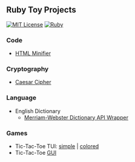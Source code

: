## Ruby Toy Projects
[![MIT License](https://img.shields.io/badge/License-MIT-green)](#) [![Ruby](https://img.shields.io/badge/Ruby-2.7.1-red)](#) 

### Code
- [HTML Minifier](./html-minifier/minify.rb)

### Cryptography
- [Caesar Cipher](./caesar-cipher/caesar-cipher.rb)

### Language
- English Dictionary 
  + [Merriam-Webster Dictionary API Wrapper](https://github.com/jioneeu/mw-dictionary)

### Games
- Tic-Tac-Toe TUI: [simple](./tic-tac-toe/tui/simple-tui/ttt.rb) | [colored](./tic-tac-toe/tui/colored-tui/ttt.rb)
- Tic-Tac-Toe [GUI](./tic-tac-toe/gui/ttt.rb)
